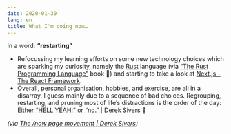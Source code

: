 ```yaml
---
date: 2020-01-30
lang: en
title: What I'm doing now…
---
```


In a word: **“restarting”**

* Refocussing my learning efforts on some new technology choices which are sparking my curiosity, namely the [Rust](https://www.rust-lang.org) language (via [“The Rust Programming Language”](https://doc.rust-lang.org/book/) book 📖) and starting to take a look at [Next.js - The React Framework](https://nextjs.org).
* Overall, personal organisation, hobbies, and exercise, are all in a disarray. I guess mainly due to a sequence of bad choices. Regrouping, restarting, and pruning most of life’s distractions is the order of the day: [Either “HELL YEAH!” or “no.” | Derek Sivers](https://sivers.org/hellyeah) 💪

*(via [The /now page movement | Derek Sivers](http://sivers.org/nowff))*
